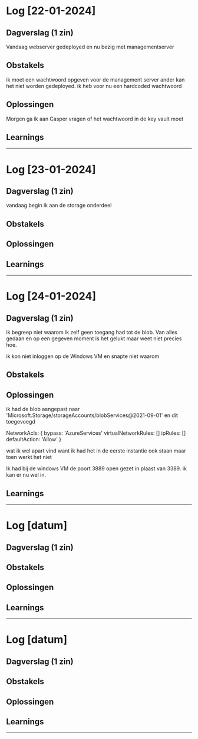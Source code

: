 # Log [22-01-2024]


## Dagverslag (1 zin)

Vandaag webserver gedeployed en nu bezig met managementserver


## Obstakels
ik moet een wachtwoord opgeven voor de management server ander kan het niet worden gedeployed. ik heb voor nu een hardcoded wachtwoord


## Oplossingen

Morgen ga ik aan Casper vragen of het wachtwoord in de key vault moet 


## Learnings


---
# Log [23-01-2024]


## Dagverslag (1 zin)

vandaag begin ik aan de storage onderdeel


## Obstakels


## Oplossingen


## Learnings


---
# Log [24-01-2024]


## Dagverslag (1 zin)

ik begreep niet waarom ik zelf geen toegang had tot de blob. Van alles gedaan en op een gegeven moment is het gelukt maar weet niet precies hoe.

ik kon niet inloggen op de Windows VM en snapte niet waarom

## Obstakels


## Oplossingen

ik had de  blob aangepast naar 'Microsoft.Storage/storageAccounts/blobServices@2021-09-01'  en dit toegevoegd 

NetworkAcls: {
      bypass: 'AzureServices'
      virtualNetworkRules: []
      ipRules: []
      defaultAction: 'Allow'
    }
 
 wat ik wel apart vind want ik had het in de eerste instantie ook staan maar toen werkt het niet

 Ik had bij de windows VM de poort 3889 open gezet in plaast van 3389. ik kan er nu wel in.

## Learnings


---
# Log [datum]


## Dagverslag (1 zin)


## Obstakels


## Oplossingen


## Learnings


---
# Log [datum]


## Dagverslag (1 zin)


## Obstakels


## Oplossingen


## Learnings


---